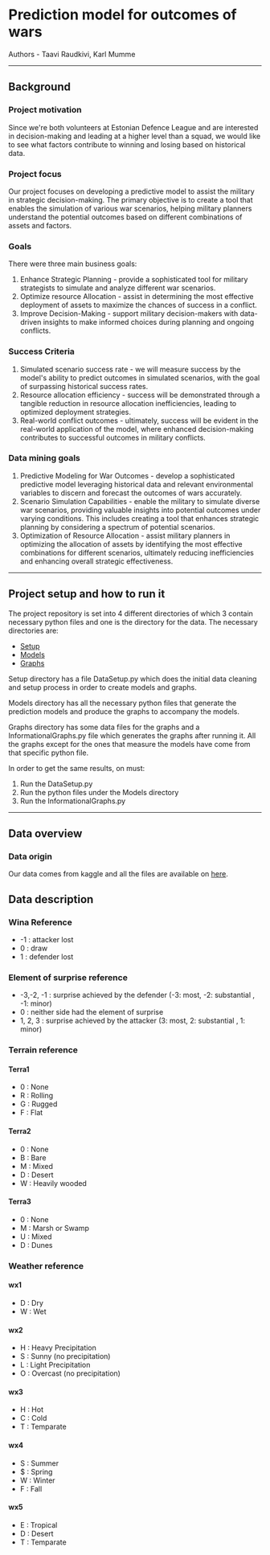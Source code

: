 # Prediction model for outcomes of wars

Authors - Taavi Raudkivi, Karl Mumme

----

## Background

### Project motivation

Since we're both volunteers at Estonian Defence League and are interested in decision-making and leading at a higher level than 
a squad, we would like to see what factors contribute to winning and losing based on historical data.

### Project focus
Our project focuses on developing a predictive model to assist the military in strategic decision-making. The primary objective is to create a tool that enables the simulation of various war scenarios, helping military planners understand the potential outcomes based on
different combinations of assets and factors.

### Goals
There were three main business goals: 
1. Enhance Strategic Planning - provide a sophisticated tool for military strategists to simulate and analyze different war scenarios.
2. Optimize resource Allocation - assist in determining the most effective deployment of assets to maximize the chances of success in a conflict.
3. Improve Decision-Making - support military decision-makers with data-driven insights
to make informed choices during planning and ongoing conflicts.

### Success Criteria

1. Simulated scenario success rate - we will measure success by the model's ability to predict outcomes in simulated scenarios, with the goal of surpassing historical success rates.
2. Resource allocation efficiency - success will be demonstrated through a tangible reduction in resource allocation inefficiencies, leading to optimized deployment strategies.
3. Real-world conflict outcomes - ultimately, success will be evident in the real-world application of the model, where enhanced decision-making contributes to successful outcomes in
military conflicts.

### Data mining goals

1. Predictive Modeling for War Outcomes - develop a sophisticated predictive model leveraging historical data and relevant environmental variables to discern and forecast the outcomes of wars accurately.
2. Scenario Simulation Capabilities - enable the military to simulate diverse war scenarios, providing valuable insights into potential outcomes under varying conditions. This includes creating a tool that enhances strategic planning by considering a spectrum of potential scenarios.
3. Optimization of Resource Allocation - assist military planners in optimizing the allocation of assets by identifying the most effective combinations for different scenarios, ultimately
reducing inefficiencies and enhancing overall strategic effectiveness.

----

## Project setup and how to run it

The project repository is set into 4 different directories of which 3 contain necessary python files and one is the directory for the data.
The necessary directories are:
* [Setup](https://github.com/TaaviStone/predict-war-outcomes/tree/main/setup)
* [Models](https://github.com/TaaviStone/predict-war-outcomes/tree/main/Models)
* [Graphs](https://github.com/TaaviStone/predict-war-outcomes/tree/main/Graphs)


Setup directory has a file DataSetup.py which does the initial data cleaning and setup process in order to create models and graphs.

Models directory has all the necessary python files that generate the prediction models and produce the graphs to accompany the models.

Graphs directory has some data files for the graphs and a InformationalGraphs.py file which generates the graphs after running it. 
All the graphs except for the ones that measure the models have come from that specific python file.

In order to get the same results, on must:
1. Run the DataSetup.py
2. Run the python files under the Models directory
3. Run the InformationalGraphs.py

----
## Data overview

### Data origin
Our data comes from kaggle and all the files are available on [here](https://www.kaggle.com/datasets/residentmario/database-of-battles).

## Data description

### Wina Reference
* -1 : attacker lost
* 0 : draw
* 1 : defender lost

### Element of surprise reference
* -3,-2, -1 : surprise achieved by the defender (-3: most, -2: substantial , -1: minor)
* 0 : neither side had the element of surprise
* 1, 2, 3 : surprise achieved by the attacker (3: most, 2: substantial , 1: minor)

### Terrain reference
#### Terra1
* 0 : None
* R : Rolling
* G : Rugged
* F : Flat

#### Terra2
* 0 : None
* B : Bare
* M : Mixed
* D : Desert
* W : Heavily wooded

#### Terra3
* 0 : None
* M : Marsh or Swamp
* U : Mixed
* D : Dunes

### Weather reference
#### wx1
* D : Dry
* W : Wet

#### wx2
* H : Heavy Precipitation
* S : Sunny (no precipitation)
* L : Light Precipitation
* O : Overcast (no precipitation)

#### wx3
* H : Hot
* C : Cold
* T : Temparate

#### wx4
* S : Summer
* $ : Spring
* W : Winter
* F : Fall

#### wx5
* E : Tropical
* D : Desert
* T : Temparate


